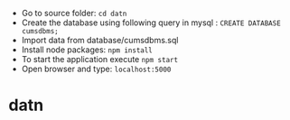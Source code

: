 * Go to source folder: `cd datn`
* Create the database using following query in mysql : `CREATE DATABASE cumsdbms;`
* Import data from database/cumsdbms.sql
* Install node packages: `npm install`
* To start the application execute `npm start`
* Open browser and type: `localhost:5000`
# datn
